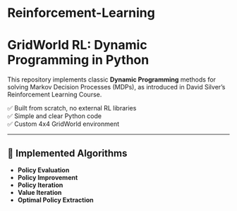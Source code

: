 # Reinforcement-Learning

# GridWorld RL: Dynamic Programming in Python

This repository implements classic **Dynamic Programming** methods for solving Markov Decision Processes (MDPs), as introduced in David Silver’s Reinforcement Learning Course.

✅ Built from scratch, no external RL libraries  
✅ Simple and clear Python code  
✅ Custom 4x4 GridWorld environment  


---

## 🔁 Implemented Algorithms

- **Policy Evaluation**
- **Policy Improvement**
- **Policy Iteration**
- **Value Iteration**
- **Optimal Policy Extraction**



